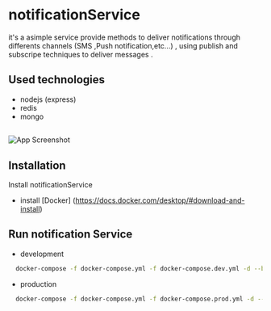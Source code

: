
# notificationService
 
it's a asimple service provide methods to deliver 
notifications through differents channels (SMS ,Push notification,etc...) ,
using publish and subscripe techniques to deliver messages .



## Used technologies

- nodejs (express) 
- redis
- mongo


## 

![App Screenshot](https://via.placeholder.com/468x300?text=App+Screenshot+Here)

  

## Installation 

Install notificationService 

- install [Docker] (https://docs.docker.com/desktop/#download-and-install)


## Run notification Service


- development 
```bash 
  docker-compose -f docker-compose.yml -f docker-compose.dev.yml -d --build
```
- production 
```bash 
  docker-compose -f docker-compose.yml -f docker-compose.prod.yml -d --build
```

